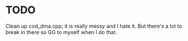 # TODO
Clean up cod_dma.cpp; it is really messy and I hate it. But there's a lot to break in there so GG to myself when I do that.
